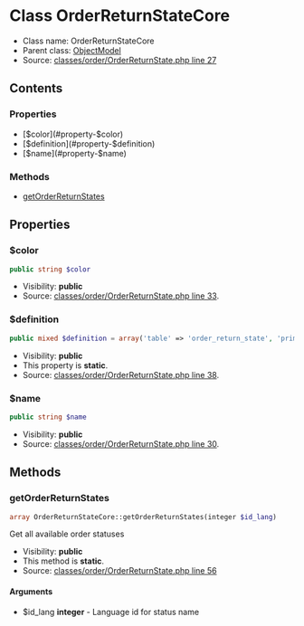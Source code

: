 Class OrderReturnStateCore
=====================





* Class name: OrderReturnStateCore
* Parent class: [ObjectModel](class.ObjectModelCore.md)
* Source: [classes/order/OrderReturnState.php line 27](https://github.com/PrestaShop/PrestaShop/blob/1.6.0.11/classes/order/OrderReturnState.php#L27)


Contents
--------


### Properties

* [$color](#property-$color)
* [$definition](#property-$definition)
* [$name](#property-$name)

### Methods

* [getOrderReturnStates](#method-getOrderReturnStates)




Properties
----------


### <a name="property-$color"></a>$color

```php
public string $color
```





* Visibility: **public**
* Source: [classes/order/OrderReturnState.php line 33](https://github.com/PrestaShop/PrestaShop/blob/1.6.0.11/classes/order/OrderReturnState.php#L33).


### <a name="property-$definition"></a>$definition

```php
public mixed $definition = array('table' => 'order_return_state', 'primary' => 'id_order_return_state', 'multilang' => true, 'fields' => array('color' => array('type' => self::TYPE_STRING, 'validate' => 'isColor'), 'name' => array('type' => self::TYPE_STRING, 'lang' => true, 'validate' => 'isGenericName', 'required' => true, 'size' => 64)))
```





* Visibility: **public**
* This property is **static**.
* Source: [classes/order/OrderReturnState.php line 38](https://github.com/PrestaShop/PrestaShop/blob/1.6.0.11/classes/order/OrderReturnState.php#L38).


### <a name="property-$name"></a>$name

```php
public string $name
```





* Visibility: **public**
* Source: [classes/order/OrderReturnState.php line 30](https://github.com/PrestaShop/PrestaShop/blob/1.6.0.11/classes/order/OrderReturnState.php#L30).


Methods
-------


### <a name="method-getOrderReturnStates"></a>getOrderReturnStates

```php
array OrderReturnStateCore::getOrderReturnStates(integer $id_lang)
```

Get all available order statuses



* Visibility: **public**
* This method is **static**.
* Source: [classes/order/OrderReturnState.php line 56](https://github.com/PrestaShop/PrestaShop/blob/1.6.0.11/classes/order/OrderReturnState.php#L56)


#### Arguments
* $id_lang **integer** - Language id for status name



